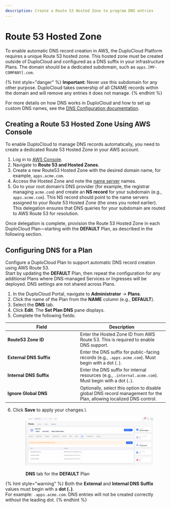 ```yaml
---
description: Create a Route 53 Hosted Zone to program DNS entries
---
```


# Route 53 Hosted Zone

To enable automatic DNS record creation in AWS, the DuploCloud Platform requires a unique Route 53 hosted zone. This hosted zone must be created outside of DuploCloud and configured as a DNS suffix in your infrastructure Plans. The domain should be a dedicated subdomain, such as `apps.[MY-COMPANY].com`.

{% hint style="danger" %}
**Important:** Never use this subdomain for any other purpose. DuploCloud takes ownership of all CNAME records within the domain and will remove any entries it does not manage.
{% endhint %}

For more details on how DNS works in DuploCloud and how to set up custom DNS names, see the [DNS Configuration documentation](../../duplocloud-prerequisites/resolving-dns-failures.md).&#x20;

## Creating a Route 53 Hosted Zone Using AWS Console

To enable DuploCloud to manage DNS records automatically, you need to create a dedicated Route 53 Hosted Zone in your AWS account.

1. Log in to [AWS Console](https://aws.amazon.com/console/).
2. Navigate to **Route 53 and Hosted Zones**.&#x20;
3. Create a new Route53 Hosted Zone with the desired domain name, for example, `apps.acme.com`.&#x20;
4. Access the Hosted Zone and note the [name server](https://docs.aws.amazon.com/Route53/latest/APIReference/API_domains_Nameserver.html) names.
5. Go to your root domain’s DNS provider (for example, the registrar managing `acme.com`) and create an **NS record** for your subdomain (e.g., `apps.acme.com`). This NS record should point to the name servers assigned to your Route 53 Hosted Zone (the ones you noted earlier). This delegation ensures that DNS queries for your subdomain are routed to AWS Route 53 for resolution.

Once delegation is complete, provision the Route 53 Hosted Zone in each DuploCloud Plan—starting with the **DEFAULT** Plan, as described in the following section.

## Configuring DNS for a Plan

Configure a DuploCloud Plan to support automatic DNS record creation using AWS Route 53.\
Start by updating the **DEFAULT** Plan, then repeat the configuration for any additional Plans where DNS-managed Services or Ingresses will be deployed. DNS settings are not shared across Plans.

1. In the DuploCloud Portal, navigate to **Administrator** → **Plans**.
2. Click the name of the Plan from the **NAME** column (e.g., **DEFAULT**).
3. Select the **DNS** tab.
4. Click **Edit**. The **Set Plan DNS** pane displays.
5. Complete the following fields:

<table data-header-hidden><thead><tr><th width="213.99993896484375">Field</th><th>Description</th></tr></thead><tbody><tr><td><strong>Route53 Zone ID</strong></td><td>Enter the Hosted Zone ID from AWS Route 53. This is required to enable DNS support.</td></tr><tr><td><strong>External DNS Suffix</strong></td><td>Enter the DNS suffix for public-facing records (e.g., <code>.apps.acme.com</code>). Must begin with a dot (<code>.</code>).</td></tr><tr><td><strong>Internal DNS Suffix</strong></td><td>Enter the DNS suffix for internal resources (e.g., <code>.internal.acme.com</code>). Must begin with a dot (<code>.</code>).</td></tr><tr><td><strong>Ignore Global DNS</strong></td><td>Optionally, select this option to disable global DNS record management for the Plan, allowing localized DNS control.</td></tr></tbody></table>

6.  Click **Save** to apply your changes.\


    <figure><img src="../../.gitbook/assets/Screenshot (167).png" alt=""><figcaption><p><strong>DNS</strong> tab for the <strong>DEFAULT</strong> Plan</p></figcaption></figure>

{% hint style="warning" %}
Both the **External** and **Internal DNS Suffix** values must begin with a **dot (`.`)**.\
For example: `.apps.acme.com`. DNS entries will not be created correctly without the leading dot.
{% endhint %}
